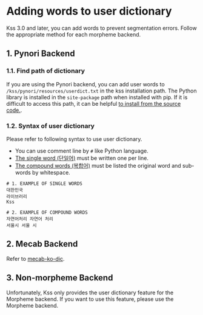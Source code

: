 # Adding words to user dictionary
Kss 3.0 and later, you can add words to prevent segmentation errors.
Follow the appropriate method for each morpheme backend.

## 1. Pynori Backend
### 1.1. Find path of dictionary
If you are using the Pynori backend, you can add user words to `/kss/pynori/resources/userdict.txt` in the kss installation path.
The Python library is installed in the `site-package` path when installed with pip. If it is difficult to access this path, 
it can be helpful [to install from the source code.](https://github.com/hyunwoongko/kss#12-install-from-source-codes).

### 1.2. Syntax of user dictionary
Please refer to following syntax to use user dictionary.

- You can use comment line by `#` like Python language.
- [The single word (단일어)](https://namu.wiki/w/%EB%8B%A8%EC%9D%BC%EC%96%B4) must be written one per line.
- [The compound words (복합어)](https://namu.wiki/w/%EB%B3%B5%ED%95%A9%EC%96%B4) must be listed the original word and sub-words by whitespace.
```
# 1. EXAMPLE OF SINGLE WORDS
대한민국
라이브러리
Kss

# 2. EXAMPLE OF COMPOUND WORDS
자연어처리 자연어 처리
서울시 서울 시
```

## 2. Mecab Backend

Refer to [mecab-ko-dic](https://bitbucket.org/eunjeon/mecab-ko-dic/src/df15a487444d88565ea18f8250330276497cc9b9/final/user-dic/README.md).

## 3. Non-morpheme Backend

Unfortunately, Kss only provides the user dictionary feature for the Morpheme backend. If you want to use this feature, please use the Morpheme backend.
